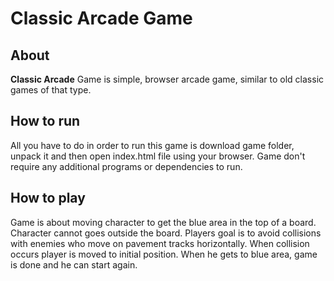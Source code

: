 # Classic Arcade Game

## About
**Classic Arcade** Game is simple, browser arcade game, similar to old classic games
of that type.

## How to run
All you have to do in order to run this game is download game folder, unpack
it and then open index.html file using your browser. Game don't require any
additional programs or dependencies to run.

## How to play
Game is about moving character to get the blue area in the top of a board.
Character cannot goes outside the board. Players goal is to avoid collisions
with enemies who move on pavement tracks horizontally. When collision occurs
player is moved to initial position. When he gets to blue area, game is done
and he can start again.     
